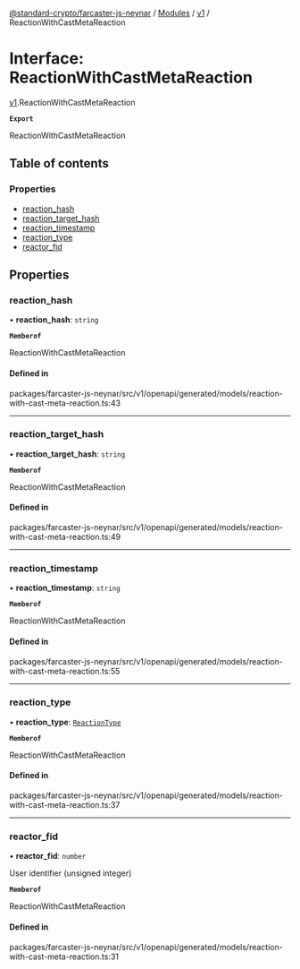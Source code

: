 [@standard-crypto/farcaster-js-neynar](../README.md) / [Modules](../modules.md) / [v1](../modules/v1.md) / ReactionWithCastMetaReaction

# Interface: ReactionWithCastMetaReaction

[v1](../modules/v1.md).ReactionWithCastMetaReaction

**`Export`**

ReactionWithCastMetaReaction

## Table of contents

### Properties

- [reaction\_hash](v1.ReactionWithCastMetaReaction.md#reaction_hash)
- [reaction\_target\_hash](v1.ReactionWithCastMetaReaction.md#reaction_target_hash)
- [reaction\_timestamp](v1.ReactionWithCastMetaReaction.md#reaction_timestamp)
- [reaction\_type](v1.ReactionWithCastMetaReaction.md#reaction_type)
- [reactor\_fid](v1.ReactionWithCastMetaReaction.md#reactor_fid)

## Properties

### reaction\_hash

• **reaction\_hash**: `string`

**`Memberof`**

ReactionWithCastMetaReaction

#### Defined in

packages/farcaster-js-neynar/src/v1/openapi/generated/models/reaction-with-cast-meta-reaction.ts:43

___

### reaction\_target\_hash

• **reaction\_target\_hash**: `string`

**`Memberof`**

ReactionWithCastMetaReaction

#### Defined in

packages/farcaster-js-neynar/src/v1/openapi/generated/models/reaction-with-cast-meta-reaction.ts:49

___

### reaction\_timestamp

• **reaction\_timestamp**: `string`

**`Memberof`**

ReactionWithCastMetaReaction

#### Defined in

packages/farcaster-js-neynar/src/v1/openapi/generated/models/reaction-with-cast-meta-reaction.ts:55

___

### reaction\_type

• **reaction\_type**: [`ReactionType`](../enums/v1.ReactionType.md)

**`Memberof`**

ReactionWithCastMetaReaction

#### Defined in

packages/farcaster-js-neynar/src/v1/openapi/generated/models/reaction-with-cast-meta-reaction.ts:37

___

### reactor\_fid

• **reactor\_fid**: `number`

User identifier (unsigned integer)

**`Memberof`**

ReactionWithCastMetaReaction

#### Defined in

packages/farcaster-js-neynar/src/v1/openapi/generated/models/reaction-with-cast-meta-reaction.ts:31
